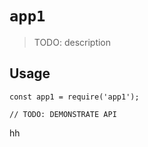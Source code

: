 # `app1`

> TODO: description

## Usage

```
const app1 = require('app1');

// TODO: DEMONSTRATE API
```

hh
